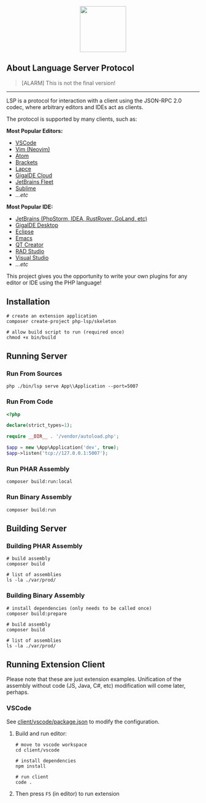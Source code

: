 <p align="center">
    <a href="https://github.com/php-lsp" target="_blank">
        <img src="https://avatars.githubusercontent.com/u/153323085?s=120" width="120">
    </a>
</p>

## About Language Server Protocol

> [ALARM] This is not the final version!

---

LSP is a protocol for interaction with a client using the JSON-RPC 2.0 codec, 
where arbitrary editors and IDEs act as clients.

The protocol is supported by many clients, such as:

**Most Popular Editors:**
- [VSCode](https://code.visualstudio.com/)
- [Vim (Neovim)](https://neovim.io/)
- [Atom](https://atom.io/)
- [Brackets](https://brackets.io/)
- [Lapce](https://lap.dev/lapce/)
- [GigaIDE Cloud](https://gitverse.ru/features/gigaide/cloud/)
- [JetBrains Fleet](https://www.jetbrains.com/fleet/)
- [Sublime](https://github.com/sublimelsp/LSP)
- *...etc*

**Most Popular IDE:**
- [JetBrains (PhpStorm, IDEA, RustRover, GoLand, etc)](https://www.jetbrains.com/)
- [GigaIDE Desktop](https://gitverse.ru/features/gigaide/desktop/)
- [Eclipse](https://www.eclipse.org/)
- [Emacs](https://www.gnu.org/software/emacs/)
- [QT Creator](https://www.qt.io/product/development-tools)
- [RAD Studio](https://www.embarcadero.com/products/rad-studio)
- [Visual Studio](https://marketplace.visualstudio.com/items?itemName=vsext.LanguageServerClientPreview)
- *...etc*

This project gives you the opportunity to write your own plugins for any
editor or IDE using the PHP language!

## Installation

```shell
# create an extension application
composer create-project php-lsp/skeleton

# allow build script to run (required once)
chmod +x bin/build
```

## Running Server

### Run From Sources

```shell
php ./bin/lsp serve App\\Application --port=5007
```

### Run From Code

```php
<?php

declare(strict_types=1);

require __DIR__ . '/vendor/autoload.php';

$app = new \App\Application('dev', true);
$app->listen('tcp://127.0.0.1:5007');
```

### Run PHAR Assembly

```shell
composer build:run:local
```

### Run Binary Assembly

```shell
composer build:run
```

## Building Server

### Building PHAR Assembly

```shell
# build assembly
composer build

# list of assemblies
ls -la ./var/prod/
```

### Building Binary Assembly

```shell
# install dependencies (only needs to be called once)
composer build:prepare

# build assembly
composer build

# list of assemblies
ls -la ./var/prod/
```

## Running Extension Client

Please note that these are just extension examples. 
Unification of the assembly without code (JS, Java, C#, etc) modification 
will come later, perhaps.

### VSCode

See [client/vscode/package.json](client/vscode/package.json) to modify 
the configuration.

1) Build and run editor:
    ```shell
    # move to vscode workspace
    cd client/vscode
    
    # install dependencies
    npm install
    
    # run client
    code .
    ```
2) Then press `F5` (in editor) to run extension

